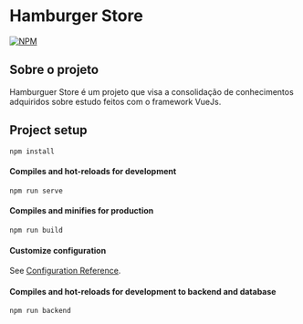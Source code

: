 # Hamburger Store
[![NPM](https://img.shields.io/github/license/lauracarlotta/hamburger-store_vue)](https://github.com/lauracarlotta/hamburger-store_vue/blob/main/LICENSE)


## Sobre o projeto

Hamburguer Store é um projeto que visa a consolidação de conhecimentos adquiridos sobre estudo feitos com o framework VueJs.

## Project setup

```
npm install
```

#### Compiles and hot-reloads for development

```
npm run serve
```

#### Compiles and minifies for production

```
npm run build
```

#### Customize configuration

See [Configuration Reference](https://cli.vuejs.org/config/).


#### Compiles and hot-reloads for development to backend and database

```
npm run backend
```
